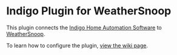 # Indigo Plugin for WeatherSnoop

This plugin connects the [Indigo Home Automation Software](http://www.indigodomo.com) to [WeatherSnoop](http://www.weathersnoop.com).

To learn how to configure the plugin, [view the wiki page](https://github.com/WeatherSnoop/weathersnoop-indigoplugin/wiki/WeatherSnoop-Indigo-Plugin).
